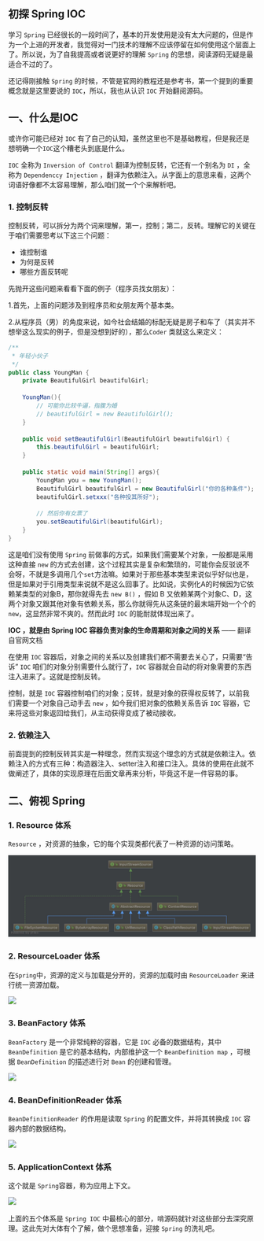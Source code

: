 ## 初探 Spring IOC

学习 `Spring` 已经很长的一段时间了，基本的开发使用是没有太大问题的，但是作为一个上进的开发者，我觉得对一门技术的理解不应该停留在如何使用这个层面上了。所以说，为了自我提高或者说更好的理解 `Spring` 的思想，阅读源码无疑是最适合不过的了。

还记得刚接触 `Spring` 的时候，不管是官网的教程还是参考书，第一个提到的重要概念就是这里要说的 `IOC`，所以，我也从认识 `IOC` 开始翻阅源码。

## 一、什么是IOC

或许你可能已经对 `IOC` 有了自己的认知，虽然这里也不是基础教程，但是我还是想明确一个`IOC`这个糟老头到底是什么。

`IOC` 全称为 `Inversion of Control` 翻译为控制反转，它还有一个别名为 `DI` ，全称为 `Dependenccy Injection` ，翻译为依赖注入。从字面上的意思来看，这两个词语好像都不太容易理解，那么咱们就一个个来解析吧。

### 1. 控制反转

控制反转，可以拆分为两个词来理解，第一，控制；第二，反转。理解它的关键在于咱们需要思考以下这三个问题：

- 谁控制谁
- 为何是反转
- 哪些方面反转呢

先抛开这些问题来看看下面的例子（程序员找女朋友）：

1.首先，上面的问题涉及到程序员和女朋友两个基本类。

2.从程序员（男）的角度来说，如今社会结婚的标配无疑是房子和车了（其实并不想举这么现实的例子，但是没想到好的），那么`Coder` 类就这么来定义：

```java
/**
 * 年轻小伙子
 */
public class YoungMan {
    private BeautifulGirl beautifulGirl;

    YoungMan(){
        // 可能你比较牛逼，指腹为婚
        // beautifulGirl = new BeautifulGirl();
    }

    public void setBeautifulGirl(BeautifulGirl beautifulGirl) {
        this.beautifulGirl = beautifulGirl;
    }

    public static void main(String[] args){
        YoungMan you = new YoungMan();
        BeautifulGirl beautifulGirl = new BeautifulGirl("你的各种条件");
        beautifulGirl.setxxx("各种投其所好");

        // 然后你有女票了
        you.setBeautifulGirl(beautifulGirl);
    }
}
```

这是咱们没有使用 `Spring` 前做事的方式，如果我们需要某个对象，一般都是采用这种直接 `new` 的方式去创建，这个过程其实是复杂和繁琐的，可能你会反驳说不会呀，不就是多调用几个`set`方法嘛。如果对于那些基本类型来说似乎好似也是，但是如果对于引用类型来说就不是这么回事了。比如说，实例化A的时候因为它依赖某类型的对象B，那你就得先去 `new B()` ，假如 B 又依赖某两个对象C、D，这两个对象又跟其他对象有依赖关系，那么你就得先从这条链的最末端开始一个个的`new`，这显然非常不爽的。然而此时 `IOC` 的能耐就体现出来了。

**IOC ，就是由 Spring IOC 容器负责对象的生命周期和对象之间的关系** —— 翻译自官网文档

在使用 `IOC` 容器后，对象之间的关系以及创建我们都不需要去关心了，只需要“告诉” `IOC` 咱们的对象分别需要什么就行了，`IOC` 容器就会自动的将对象需要的东西注入进来了。这就是控制反转。

控制，就是 `IOC` 容器控制咱们的对象；反转，就是对象的获得权反转了，以前我们需要一个对象自己动手去 `new` ，如今我们把对象的依赖关系告诉 `IOC` 容器，它来将这些对象返回给我们，从主动获得变成了被动接收。

### 2. 依赖注入

前面提到的控制反转其实是一种理念，然而实现这个理念的方式就是依赖注入。依赖注入的方式有三种：构造器注入、setter注入和接口注入。具体的使用在此就不做阐述了，具体的实现原理在后面文章再来分析，毕竟这不是一件容易的事。

## 二、俯视 Spring

### 1. Resource 体系

`Resource` ，对资源的抽象，它的每个实现类都代表了一种资源的访问策略。

![](/images/spring-201805091003.jpg)

### 2. ResourceLoader 体系

在`Spring`中，资源的定义与加载是分开的，资源的加载时由 `ResourceLoader` 来进行统一资源加载。

![](\images\1555925618977.png)

### 3. BeanFactory 体系

`BeanFactory` 是一个非常纯粹的容器，它是 `IOC` 必备的数据结构，其中 `BeanDefinition` 是它的基本结构，内部维护这一个 `BeanDefinition map` ，可根据 `BeanDefinition` 的描述进行对 `Bean` 的创建和管理。

![](\images\1555925845977.png)

### 4. BeanDefinitionReader 体系

`BeanDefinitionReader` 的作用是读取 `Spring` 的配置文件，并将其转换成 `IOC` 容器内部的数据结构。

![](\images\1555925969406.png)

### 5. ApplicationContext 体系

这个就是 `Spring`容器，称为应用上下文。

![](\images\1555926064339.png)

上面的五个体系是 `Spring IOC` 中最核心的部分，啃源码就针对这些部分去深究原理。这此先对大体有个了解，做个思想准备，迎接 `Spring` 的洗礼吧。
